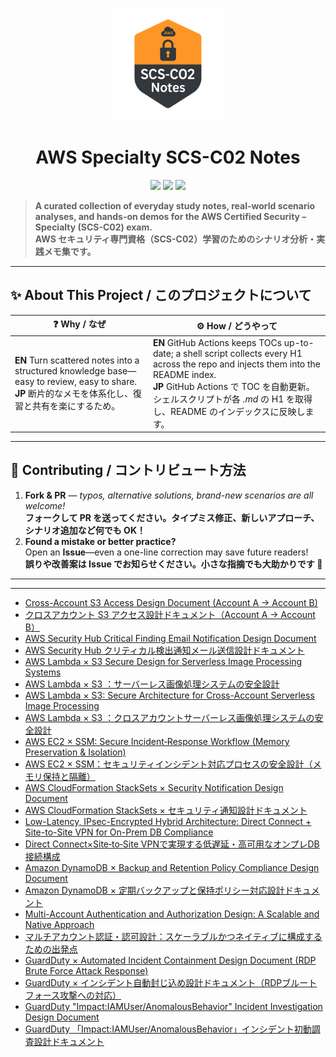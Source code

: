 <p align="center">
  <img src="image.png" alt="AWS SCS-C02 Notes Logo" width="180"/>
</p>

<h1 align="center">AWS Specialty SCS-C02&nbsp;Notes</h1>

<p align="center">
  <img src="https://img.shields.io/badge/AWS-SCS--C02-blue?logo=amazonaws&style=for-the-badge" />
  <img src="https://img.shields.io/github/license/timcanby/AWS_Specialty_SCS-C02_notes?style=for-the-badge" />
  <img src="https://badgen.net/badge/PRs/Welcome/green?icon=github" />
</p>

> **A curated collection of everyday study notes, real-world scenario analyses, and hands-on demos for the AWS Certified Security – Specialty (SCS-C02) exam.**  
> **AWS セキュリティ専門資格（SCS-C02）学習のためのシナリオ分析・実践メモ集です。**

---

## ✨ About This Project / このプロジェクトについて

| ❓ Why / なぜ | ⚙️ How / どうやって |
|--|--|
| **EN**  Turn scattered notes into a structured knowledge base—easy to review, easy to share. <br>**JP**  断片的なメモを体系化し、復習と共有を楽にするため。| **EN**  GitHub Actions keeps TOCs up-to-date; a shell script collects every H1 across the repo and injects them into the README index. <br>**JP**  GitHub Actions で TOC を自動更新。シェルスクリプトが各 *.md* の H1 を取得し、README のインデックスに反映します。|

---

## 🤝 Contributing / コントリビュート方法

1. **Fork & PR** — *typos, alternative solutions, brand-new scenarios are all welcome!*  
   **フォークして PR を送ってください。タイプミス修正、新しいアプローチ、シナリオ追加など何でも OK！**  
2. **Found a mistake or better practice?**    
   Open an **Issue**—even a one-line correction may save future readers!  
   **誤りや改善案は Issue でお知らせください。小さな指摘でも大助かりです 🙏**  

---

---

<!-- START doctoc generated TOC please keep comment here to allow auto update -->
<!-- DON'T EDIT THIS SECTION, INSTEAD RE-RUN doctoc TO UPDATE -->



<!-- END doctoc generated TOC please keep comment here to allow auto update -->

<!-- docs-index:start -->

- [Cross-Account S3 Access Design Document (Account A → Account B)](Scenario10_en.md)
- [クロスアカウント S3 アクセス設計ドキュメント（Account A → Account B）](Scenario10_ja.md)
- [AWS Security Hub Critical Finding Email Notification Design Document](Scenario12_en.md)
- [AWS Security Hub クリティカル検出通知メール送信設計ドキュメント](Scenario12_ja.md)
- [AWS Lambda × S3 Secure Design for Serverless Image Processing Systems](Scenario1_en.md)
- [AWS Lambda × S3 ：サーバーレス画像処理システムの安全設計](Scenario1_ja.md)
- [AWS Lambda × S3: Secure Architecture for Cross-Account Serverless Image Processing](Scenario2_en.md)
- [AWS Lambda × S3 ：クロスアカウントサーバーレス画像処理システムの安全設計](Scenario2_ja.md)
- [AWS EC2 × SSM: Secure Incident‑Response Workflow (Memory Preservation & Isolation)](Scenario3_en.md)
- [AWS EC2 × SSM：セキュリティインシデント対応プロセスの安全設計（メモリ保持と隔離）](Scenario3_ja.md)
- [AWS CloudFormation StackSets × Security Notification Design Document](Scenario4_en.md)
- [AWS CloudFormation StackSets × セキュリティ通知設計ドキュメント](Scenario4_ja.md)
- [Low-Latency, IPsec-Encrypted Hybrid Architecture: Direct Connect + Site-to-Site VPN for On-Prem DB Compliance](Scenario5_en.md)
- [Direct Connect×Site‑to‑Site VPNで実現する低遅延・高可用なオンプレDB接続構成](Scenario5_ja.md)
- [Amazon DynamoDB × Backup and Retention Policy Compliance Design Document](Scenario6_en.md)
- [Amazon DynamoDB × 定期バックアップと保持ポリシー対応設計ドキュメント](Scenario6_ja.md)
- [Multi-Account Authentication and Authorization Design: A Scalable and Native Approach](Scenario7_en.md)
- [マルチアカウント認証・認可設計：スケーラブルかつネイティブに構成するための出発点](Scenario7_ja.md)
- [GuardDuty × Automated Incident Containment Design Document (RDP Brute Force Attack Response)](Scenario8_en.md)
- [GuardDuty × インシデント自動封じ込め設計ドキュメント（RDPブルートフォース攻撃への対応）](Scenario8_ja.md)
- [GuardDuty "Impact:IAMUser/AnomalousBehavior" Incident Investigation Design Document](Scenario9_en.md)
- [GuardDuty 「Impact:IAMUser/AnomalousBehavior」インシデント初動調査設計ドキュメント](Scenario9_ja.md)

<!-- docs-index:end -->
